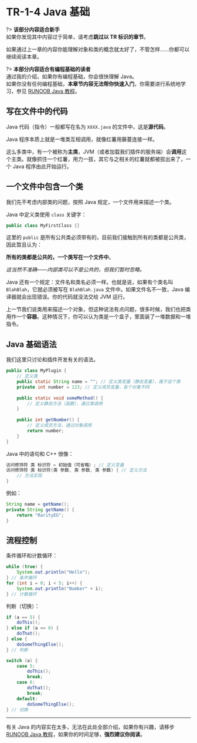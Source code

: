 # TR-1-4 Java 基础

?> **该部分内容适合新手**<br/>如果你发现其中内容过于简单，请考虑**跳过以 TR 标识的章节**。

如果通过上一章的内容你能理解对象和类的概念就太好了，不管怎样……你都可以继续阅读本章。

?> **本部分内容适合有编程基础的读者**<br/>通过我的介绍，如果你有编程基础，你会很快理解 Java。<br/>如果你没有任何编程基础，**本章节内容无法帮你快速入门**，你需要进行系统地学习，参见 [RUNOOB Java 教程](https://www.runoob.com/java/java-intro.html)。

## 写在文件中的代码

Java 代码（指令）一般都写在名为 `XXXX.java` 的文件中，这是**源代码**。

Java 程序本质上就是一堆类互相调用，就像红薯用藤蔓连接一样。

这么多类中，有一个被称为**主类**，JVM（或者加载我们插件的服务端）会**调用**这个主类。就像抓住一个红薯，用力一拔，其它与之相关的红薯就都被拔出来了，一个 Java 程序由此开始运行。

## 一个文件中包含一个类

我们先不考虑内部类的问题，按照 Java 规定，一个文件用来描述一个类。

Java 中定义类使用 `class` 关键字：

```java
public class MyFirstClass {}
```

这里的 `public` 是所有公共类必须带有的，目前我们接触到所有的类都是公共类，因此暂且认为：

**所有的类都是公共的，一个类写在一个文件中**。

*这当然不准确——内部类可以不是公共的，但我们暂时忽略。*

Java 还有一个规定：文件名和类名必须一样。也就是说，如果有个类名叫 `BlahBlah`，它就必须被写在 `BlahBlah.java` 文件中。如果文件名不一致，Java 编译器就会出现错误。你的代码就没法交给 JVM 运行。

上一节我们说类用来描述一个对象，但这种说法有点问题，很多时候，我们也把类用作一个**容器**。这种情况下，你可以认为类是一个盒子，里面装了一堆数据和一堆指令。

## Java 基础语法

我们这里只讨论和插件开发有关的语法。

```java
public class MyPlugin {
    // 定义类
    public static String name = ""; // 定义类变量（静态变量），属于这个类
    private int number = 123; // 定义成员变量，各个对象不同
    
    public static void someMethod() {
        // 定义静态方法（函数），通过类调用
    }
    
    public int getNumber() {
        // 定义成员方法，通过对象调用
        return number;
    }
}
```

Java 中的语句和 C++ 很像：

```java
访问修饰符 类 标识符 = 初始值（可省略）; // 定义变量
访问修饰符 类 标识符(类 参数, 类 参数, 类 参数) { // 定义方法
    // 方法实现
}
```

例如：

```java
String name = getName();
private String getName() {
    return "RarityEG";
} 
```

## 流程控制

条件循环和计数循环：

```java
while (true) {
    System.out.println("Hello");
} // 条件循环
for (int i = 0; i < 5; i++) {
    System.out.println("Number" + i);
} // 计数循环
```

判断（切换）：

```java
if (a == 5) {
    doThis();
} else if (a == 6) {
    doThat();
} else {
    doSomeThingElse();
} // 判断

switch (a) {
    case 5:
        doThis();
        break;
    case 6:
        doThat();
        break;
    default:
        doSomeThingElse();
} // 切换
```

---

有关 Java 的内容实在太多，无法在此处全部介绍，如果你有兴趣，请移步 [RUNOOB Java 教程](https://www.runoob.com/java/java-intro.html)，如果你的时间足够，**强烈建议你阅读**。